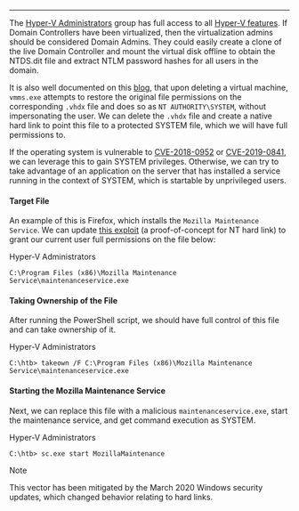 
---

The [Hyper-V Administrators](https://docs.microsoft.com/en-us/windows/security/identity-protection/access-control/active-directory-security-groups#hyper-v-administrators) group has full access to all [Hyper-V features](https://docs.microsoft.com/en-us/windows-server/manage/windows-admin-center/use/manage-virtual-machines). If Domain Controllers have been virtualized, then the virtualization admins should be considered Domain Admins. They could easily create a clone of the live Domain Controller and mount the virtual disk offline to obtain the NTDS.dit file and extract NTLM password hashes for all users in the domain.

It is also well documented on this [blog](https://decoder.cloud/2020/01/20/from-hyper-v-admin-to-system/), that upon deleting a virtual machine, `vmms.exe` attempts to restore the original file permissions on the corresponding `.vhdx` file and does so as `NT AUTHORITY\SYSTEM`, without impersonating the user. We can delete the `.vhdx` file and create a native hard link to point this file to a protected SYSTEM file, which we will have full permissions to.

If the operating system is vulnerable to [CVE-2018-0952](https://www.tenable.com/cve/CVE-2018-0952) or [CVE-2019-0841](https://www.tenable.com/cve/CVE-2019-0841), we can leverage this to gain SYSTEM privileges. Otherwise, we can try to take advantage of an application on the server that has installed a service running in the context of SYSTEM, which is startable by unprivileged users.

#### Target File

An example of this is Firefox, which installs the `Mozilla Maintenance Service`. We can update [this exploit](https://raw.githubusercontent.com/decoder-it/Hyper-V-admin-EOP/master/hyperv-eop.ps1) (a proof-of-concept for NT hard link) to grant our current user full permissions on the file below:

Hyper-V Administrators

```shell
C:\Program Files (x86)\Mozilla Maintenance Service\maintenanceservice.exe
```

#### Taking Ownership of the File

After running the PowerShell script, we should have full control of this file and can take ownership of it.

Hyper-V Administrators

```cmd-session
C:\htb> takeown /F C:\Program Files (x86)\Mozilla Maintenance Service\maintenanceservice.exe
```

#### Starting the Mozilla Maintenance Service

Next, we can replace this file with a malicious `maintenanceservice.exe`, start the maintenance service, and get command execution as SYSTEM.

Hyper-V Administrators

```cmd-session
C:\htb> sc.exe start MozillaMaintenance
```

> [!NOTE]
> This vector has been mitigated by the March 2020 Windows security updates, which changed behavior relating to hard links.
